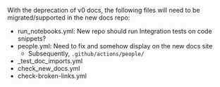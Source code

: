 With the deprecation of v0 docs, the following files will need to be migrated/supported
in the new docs repo:

- run_notebooks.yml: New repo should run Integration tests on code snippets?
- people.yml: Need to fix and somehow display on the new docs site
  - Subsequently, `.github/actions/people/`
- _test_doc_imports.yml
- check_new_docs.yml
- check-broken-links.yml
